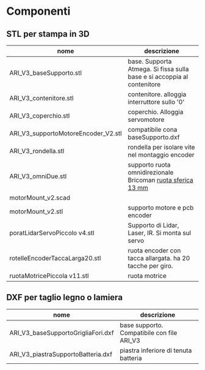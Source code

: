 # Componenti

## STL per stampa in 3D



| nome                                | descrizione                                                  |
| ----------------------------------- | ------------------------------------------------------------ |
| ARI_V3_baseSupporto.stl             | base. Supporta Atmega. Si fissa sulla base e si accoppia al contenitore |
| ARI_V3_contenitore.stl              | contenitore. alloggia interruttore sullo '0'                 |
| ARI_V3_coperchio.stl                | coperchio. Alloggia servomotore                              |
| ARI_V3_supportoMotoreEncoder_V2.stl | compatibile cona baseSupporto.dxf                            |
| ARI_V3_rondella.stl                 | rondella per isolare vite nel montaggio encoder              |
| ARI_V3_omniDue.stl                  | supporto ruota omnidirezionale Bricoman [ruota sferica 13 mm](https://www.bricoman.it/n/ferramenta/mobili/ruote/fisse/ruota-sferica-13mm-portata-15kg-acciaio/10008177/) |
| motorMount_v2.scad                  |                                                              |
| motorMount_v2.stl                   | supporto motore e pcb encoder                                |
| poratLidarServoPiccolo v4.stl       | Supporto di Lidar, Laser, IR. Si monta sul servo             |
| rotelleEncoderTaccaLarga20.stl      | ruota encoder con tacca allargata. ha 20 tacche per giro.    |
| ruotaMotricePiccola v11.stl         | ruota motrice                                                |



## DXF per taglio legno o lamiera

| nome                               | descrizione                                |
| ---------------------------------- | ------------------------------------------ |
| ARI_V3_baseSupportoGrigliaFori.dxf | base supporto. Compatibile con file ARI_V3 |
| ARI_V3_piastraSupportoBatteria.dxf | piastra inferiore di tenuta batteria       |




